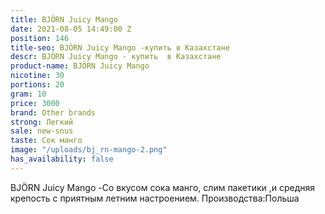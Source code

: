 ```yaml
---
title: BJÖRN Juicy Mango
date: 2021-08-05 14:49:00 Z
position: 146
title-seo: BJÖRN Juicy Mango -купить в Казахстане
descr: BJÖRN Juicy Mango - купить  в Казахстане
product-name: BJÖRN Juicy Mango
nicotine: 30
portions: 20
gram: 10
price: 3000
brand: Other brands
strong: Легкий
sale: new-snus
taste: Сок манго
image: "/uploads/bj_rn-mango-2.png"
has_availability: false
---
```


BJÖRN Juicy Mango -Со вкусом сока манго, слим пакетики ,и средняя крепость с приятным летним настроением. 
Производства:Польша 